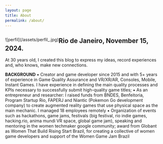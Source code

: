 ```yaml
---
layout: page
title: About
permalink: /about/
---
```


<div style="clear: both;">
  <div style="float: left; margin-right 1em;">
    ![perfil](/assets/perfil_.jpg)
  </div>
  <div>
    <h2>Rio de Janeiro, November 15, 2024.</h2>
    <p>At 30 years old, I created this blog to express my ideas, record experiences and, who knows, make new connections.</p>
  </div>
</div>


<b>BACKGROUND</b>
 ▪ Creator and game developer since 2015 and with 5+ years of experience in Game Quality Assurance and VR/XR/AR, Consoles, Mobile, Instant Games. I have experience in defining the main quality processes and KPIs necessary to successfully submit high-quality game titles;
 ▪ As an entrepreneur and researcher: I raised funds from BNDES, Benfeitoria, Program Startup Rio, FAPERJ and Niantic (Pokemon Go
development company) to create augmented reality games that use physical space as the main mechanic. I managed 18 employees
remotely
 ▪ Organization of events such as hackathons, game jams, festivals (big festival, rio indie games, hacking.rio, anima mundi VR space, global
game jam), speaking and mentoring in the women techmaker google community; award from Globant as Women That Build Rising Start
Brazil, for creating a collective of women game developers and support of the Women Game Jam Brazil


